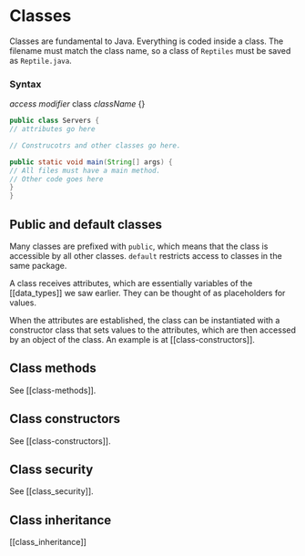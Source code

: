 # Classes

Classes are fundamental to Java. Everything is coded inside a class.
The filename must match the class name, so a class of `Reptiles` must be saved as `Reptile.java`.

### Syntax
_access modifier_ class _className_ {}

```java
public class Servers {
// attributes go here

// Construcotrs and other classes go here.

public static void main(String[] args) {
// All files must have a main method.
// Other code goes here
}
}
```

## Public and default classes

Many classes are prefixed with `public`, which means that the class is accessible by all other classes.
`default` restricts access to classes in the same package.

A class receives attributes, which are essentially variables of the [[data_types]] we saw earlier. They can be thought of as placeholders for values.

When the attributes are established, the class can be instantiated with a constructor class that sets values to the attributes, which are then accessed by an object of the class. An example is at [[class-constructors]].

## Class methods

See [[class-methods]].

## Class constructors
See [[class-constructors]].

## Class security
See [[class_security]].

## Class inheritance
[[class_inheritance]]


